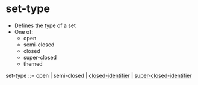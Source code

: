 # set-type
+ Defines the type of a set
+ One of:
    + open
    + semi-closed
    + closed
    + super-closed
    + themed

set-type ::= open | semi-closed | [closed-identifier](closed-identifier.md) | [super-closed-identifier](super-closed-identifier.md)
